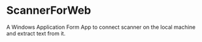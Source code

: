 # ScannerForWeb
A Windows Application Form App to connect scanner on the local machine and extract text from it.
